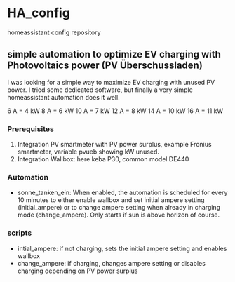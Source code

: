 # HA_config
homeassistant config repository

## simple automation to optimize EV charging with Photovoltaics power (PV Überschussladen)
I was looking for a simple way to maximize EV charging with unused PV power. I tried some dedicated software, but finally a very simple homeassistant automation does it well.

6 A = 4 kW
8 A = 6 kW
10 A = 7 kW
12 A = 8 kW
14 A = 10 kW
16 A = 11 kW

### Prerequisites
1. Integration PV smartmeter with PV power surplus, example Fronius smartmeter, variable pvueb showing kW unused.
2. Integration Wallbox: here keba P30, common model DE440 

### Automation
- sonne_tanken_ein: 
When enabled, the automation is scheduled for every 10 minutes to either enable wallbox and set initial ampere setting (initial_ampere) or to change ampere setting when already in charging mode (change_ampere). Only starts if sun is above horizon of course.

### scripts
- intial_ampere: if not charging, sets the initial ampere setting and enables wallbox
- change_ampere: if charging, changes ampere setting or disables charging depending on PV power surplus
